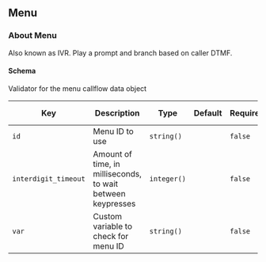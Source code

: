 ## Menu

### About Menu

Also known as IVR. Play a prompt and branch based on caller DTMF.

#### Schema

Validator for the menu callflow data object



Key | Description | Type | Default | Required | Support Level
--- | ----------- | ---- | ------- | -------- | -------------
`id` | Menu ID to use | `string()` |   | `false` |  
`interdigit_timeout` | Amount of time, in milliseconds, to wait between keypresses | `integer()` |   | `false` |  
`var` | Custom variable to check for menu ID | `string()` |   | `false` |  



